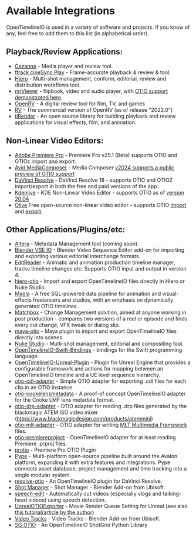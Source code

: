 # Available Integrations

OpenTimelineIO is used in a variety of software and projects. If you know of any, feel free to add them to this list (in alphabetical order).


## Playback/Review Applications:
- [Cezanne](http://cezanne.ahead.io/cezanne-studio/) - Media player and review tool.
- [ftrack cineSync Play](https://www.ftrack.com/en/cinesync-play) - Frame-accurate playback & review & tool.
- [Hiero](https://www.foundry.com/products/nuke-family/hiero) - Multi-shot management, conform, editorial, review and distribution workflows tool.
- [mrViewer](https://mrviewer.sourceforge.io/) - flipbook, video and audio player, with [OTIO support demonstrated here](https://www.youtube.com/watch?v=yXaYj406xiM).
- [OpenRV](https://github.com/AcademySoftwareFoundation/OpenRV) - A digital review tool for film, TV, and games
- [RV](https://www.shotgridsoftware.com/rv/) - The commercial version of OpenRV (as of release "2022.0")
- [tlRender](https://github.com/darbyjohnston/tlRender) - An open source library for building playback and review applications for visual effects, film, and animation.

## Non-Linear Video Editors:
- [Adobe Premiere Pro](https://www.adobe.com/products/premiere.html) - Premiere Pro v25.1 (Beta) supports OTIO and OTIOz import and export.
- [Avid MediaComposer](https://www.avid.com/media-composer) - Media Composer [v2024 supports a public preview of OTIO support](https://resources.avid.com/SupportFiles/attach/WhatsNew_MediaComposer_v24.6.pdf)
- [DaVinci Resolve](https://www.blackmagicdesign.com/products/davinciresolve) - DaVinci
Resolve 18 - supports OTIO and OTIOZ import/export in both the free and paid versions of the app.
- [Kdenlive](https://kdenlive.org/en/about/) - KDE Non-Linear Video Editor - supports OTIO as of [version 20.04](https://kdenlive.org/en/2020/04/kdenlive-20-04-is-out/)
- [Olive](https://olivevideoeditor.org/) Free open-source non-linear video editor - supports OTIO [import](https://github.com/olive-editor/olive/blob/master/app/task/project/loadotio/loadotio.cpp) and [export](https://github.com/olive-editor/olive/blob/master/app/task/project/saveotio/saveotio.cpp).

## Other Applications/Plugins/etc:

- [Altera](https://cine.dev/) - Metadata Management tool (coming soon).
- [Blender VSE IO](https://gitlab.com/superprod/stax_suite/vse_io) - Blender Video Sequence Editor add-on for importing and exporting various editorial interchange formats.
- [EditReader](http://www.editreader.co.uk/) - Animatic and animation production timeline manager, tracks timeline changes etc. Supports OTIO input and output in version 4.
- [hiero-otio](https://github.com/apetrynet/hiero-otio/) - Import and export OpenTimelineIO files directly in Hiero or Nuke Studio.
- [Magla](https://github.com/magnetic-lab/magla) - A free SQL-powered data pipeline for animation and visual-effects freelancers and studios, with an emphasis on dynamically generated OTIO timelines.
- [Matchbox](https://www.thecargocult.nz/products/matchbox) - Change Management solution, aimed at anyone working in post production - compares two versions of a reel or episode and finds every cut change, VFX tweak or dialog slip.
- [maya-otio](https://github.com/rosborne132/maya-otio) - Maya plugin to import and export OpenTimelineIO files directly into scenes.
- [Nuke Studio](https://www.foundry.com/products/nuke-family/nuke-studio) - Multi-shot management, editorial and compositing tool.
- [OpenTimelineIO-Swift-Bindings](https://github.com/OpenTimelineIO/OpenTimelineIO-Swift-Bindings) - bindings for the Swift programming language.
- [OpenTimelineIO-Unreal-Plugin](https://github.com/OpenTimelineIO/OpenTimelineIO-Unreal-Plugin) - Plugin for Unreal Engine that provides a configurable framework and actions for mapping between an OpenTimelineIO timeline and a UE level sequence hierarchy.
- [otio-cdl-adapter](https://github.com/josh-mission/otio-cdl-adapter) - Simple OTIO adapter for exporting .cdl files for each clip in an OTIO instance.
- [otio-cookelensmetadata](https://github.com/reinecke/otio-cookelensmetadata) - A proof-of concept OpenTimelineIO adapter for the Cooke LMF lens metadata format.
- [otio-drp-adapter](https://pypi.org/project/otio-drp-adapter/) - OTIO adapter for reading .drp files generated by the blackmagic ATEM ISO video mixer (https://www.blackmagicdesign.com/products/atemmini)
- [otio-mlt-adapter](https://pypi.org/project/otio-mlt-adapter/) - OTIO adapter for writing [MLT Multimedia Framework](https://www.mltframework.org/) files.
- [otio-premiereproject](https://github.com/splidje/otio-premiereproject) - OpenTimelineIO adapter for at least reading Premiere .prproj files.
- [protio](https://github.com/boredstiff/protio) - Premiere Pro OTIO Plugin
- [Pype](https://github.com/pypeclub/pype) - Multi-platform open-source pipeline built around the Avalon platform, expanding it with extra features and integrations. Pype connects asset database, project management and time tracking into a single modular system.
- [resolve-otio](https://github.com/eric-with-a-c/resolve-otio) - An OpenTimelineIO plugin for DaVinci Resolve.
- [Shot Manager](https://github.com/ubisoft/shotmanager) - Shot Manager - Blender Add-on from Ubisoft.
- [speech-edit](https://github.com/ethan-ou/speech-edit) - Automatically cut videos (especially vlogs and talking-head videos) using speech detection.
- [UnrealOTIOExporter](https://github.com/mvanneutigem/UnrealOtioExporter) - Movie Render Queue Setting for Unreal (see also [this tutorial/article by the author](https://www.artstation.com/mvanneutigem/blog/y7wQ/creating-a-custom-movie-render-queue-setting-for-unreal))
- [Video Tracks](https://github.com/ubisoft/videotracks) - Video Tracks - Blender Add-on from Ubisoft.
- [SG OTIO](https://github.com/GPLgithub/sg-otio) - An OpenTimelineIO ShotGrid Python Library